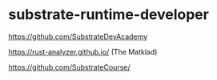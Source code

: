 # substrate-runtime-developer

<!-- 

Auction: https://medium.com/polkadot-ecosystem-promoteam/what-is-polkadot-parachain-auction-and-how-it-will-reveal-the-hidden-power-of-the-polkadot-f4fc5edc3d20 

https://github.com/SubstrateDevAcademy/assignment-1-TomaszWaszczyk

https://github.com/substrate-developer-hub/awesome-substrate

!! https://decoded.polkadot.network/2021submission

-->

https://github.com/SubstrateDevAcademy

https://rust-analyzer.github.io/ (The Matklad)

https://github.com/SubstrateCourse/
